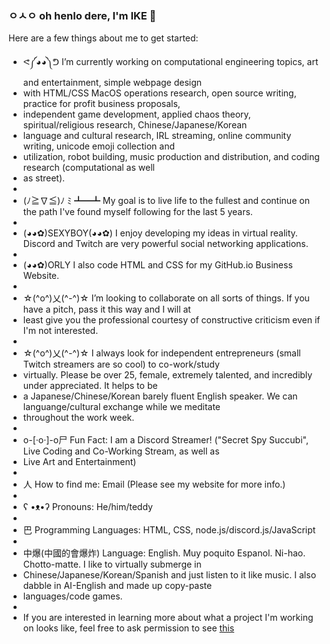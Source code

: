 ### ㅇㅅㅇ oh henlo dere, I'm IKE 👋

Here are a few things about me to get started:

- ᕙ༼◕◕༽ᕤ I’m currently working on computational engineering topics, art and entertainment, simple webpage design 
- with HTML/CSS MacOS operations research, open source writing, practice for profit business proposals, 
- independent game development, applied chaos theory, spiritual/religious research, Chinese/Japanese/Korean 
- language and cultural research, IRL streaming, online community writing, unicode emoji collection and 
- utilization, robot building, music production and distribution, and coding research (computational as well 
- as street).
- 
- (ﾉ≧∇≦)ﾉ ﾐ ┻━┻ My goal is to live life to the fullest and continue on the path I've found myself following for the last 5 years.
- 
- (◕◕✿)SEXYBOY(◕◕✿) I enjoy developing my ideas in virtual reality. Discord and Twitch are very powerful social networking applications.
- 
- (◕◕✿)ORLY I also code HTML and CSS for my GitHub.io Business Website.
- 
- ☆(^o^)乂(^-^)☆ I’m looking to collaborate on all sorts of things. If you have a pitch, pass it this way and I will at 
- least give you the professional courtesy of constructive criticism even if I'm not interested.
- 
- ☆(^o^)乂(^-^)☆ I always look for independent entrepreneurs (small Twitch streamers are so cool) to co-work/study 
- virtually. Please be over 25, female, extremely talented, and incredibly under appreciated. It helps to be 
- a Japanese/Chinese/Korean barely fluent English speaker. We can languange/cultural exchange while we meditate 
- throughout the work week.
- 
- o-[·o·]-o尸 Fun Fact: I am a Discord Streamer! ("Secret Spy Succubi", Live Coding and Co-Working Stream, as well as 
- Live Art and Entertainment) 
- 
- 人 How to find me: Email (Please see my website for more info.)
- 
- ʕ •ᴥ•ʔ Pronouns: He/him/teddy
- 
- 巴 Programming Languages: HTML, CSS, node.js/discord.js/JavaScript
- 
- 中爆(中國的會爆炸) Language: English. Muy poquito Espanol. Ni-hao. Chotto-matte. I like to virtually submerge in 
- Chinese/Japanese/Korean/Spanish and just listen to it like music. I also dabble in AI-English and made up copy-paste
- languages/code games.
-
- If you are interested in learning more about what a project I'm working on looks like, feel free to ask permission to see [this](https://github.com/saisonxiang/gee3wee/tree/⊂(◉‿◉)つ)
